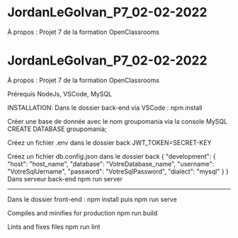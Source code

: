 # JordanLeGolvan_P7_02-02-2022

À propos :
Projet 7 de la formation OpenClassrooms



# JordanLeGolvan_P7_02-02-2022

À propos :
Projet 7 de la formation OpenClassrooms



Prérequis
NodeJs, VSCode, MySQL

INSTALLATION:
Dans le dossier back-end via VSCode :
npm install


Créer une base de donnée avec le nom groupomania via la console MySQL
CREATE DATABASE groupomania;

Créez un fichier .env dans le dossier back
JWT_TOKEN=SECRET-KEY

Créez un fichier db.config.json dans le dossier back
{
   "development": {
      "host": "host_name",
      "database": "VotreDatabase_name",
      "username": "VotreSqlUername",
      "password": "VotreSqlPassword",
      "dialect": "mysql"
   }
}
Dans serveur back-end
npm run server
___________________________________________________
Dans le dossier front-end :
npm install
puis
npm run serve

Compiles and minifies for production
npm run build

Lints and fixes files
npm run lint